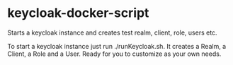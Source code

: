 # keycloak-docker-script
Starts a keycloak instance and creates test realm, client, role, users etc.

To start a keycloak instance just run ./runKeycloak.sh. It creates a Realm, a Client, a Role and a User. 
Ready for you to customize as your own needs.
